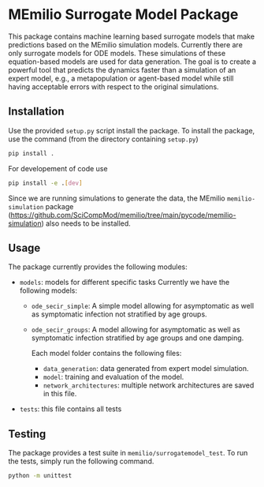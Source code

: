 MEmilio Surrogate Model Package
=======================
This package contains machine learning based surrogate models that make predictions based on the MEmilio simulation models. Currently there are only surrogate models for ODE models. These simulations of these equation-based models are used for data generation. The goal is to create a powerful tool that predicts the dynamics faster than a simulation of an expert model, e.g., a metapopulation or agent-based model while still having acceptable errors with respect to the original simulations.
 
## Installation

Use the provided `setup.py` script install the package. 
To install the package, use the command (from the directory containing `setup.py`)

```bash
pip install .
```

For developement of code use

```bash
pip install -e .[dev]
``` 

Since we are running simulations to generate the data, the MEmilio `memilio-simulation` package (https://github.com/SciCompMod/memilio/tree/main/pycode/memilio-simulation) also needs to be installed.
## Usage
The package currently provides the following modules:

- `models`: models for different specific tasks
   Currently we have the following models: 
   - `ode_secir_simple`: A simple model allowing for asymptomatic as well as symptomatic infection not stratified by age groups.
   - `ode_secir_groups`: A model allowing for asymptomatic as well as symptomatic infection stratified by age groups and one damping.

     Each model folder contains the following files: 
     - `data_generation`: data generated from expert model simulation.
     - `model`: training and evaluation of the model. 
     - `network_architectures`: multiple network architectures are saved in this file.


- `tests`: this file contains all tests 

## Testing 
The package provides a test suite in `memilio/surrogatemodel_test`. To run the tests, simply run the following command.

```bash
python -m unittest
```
